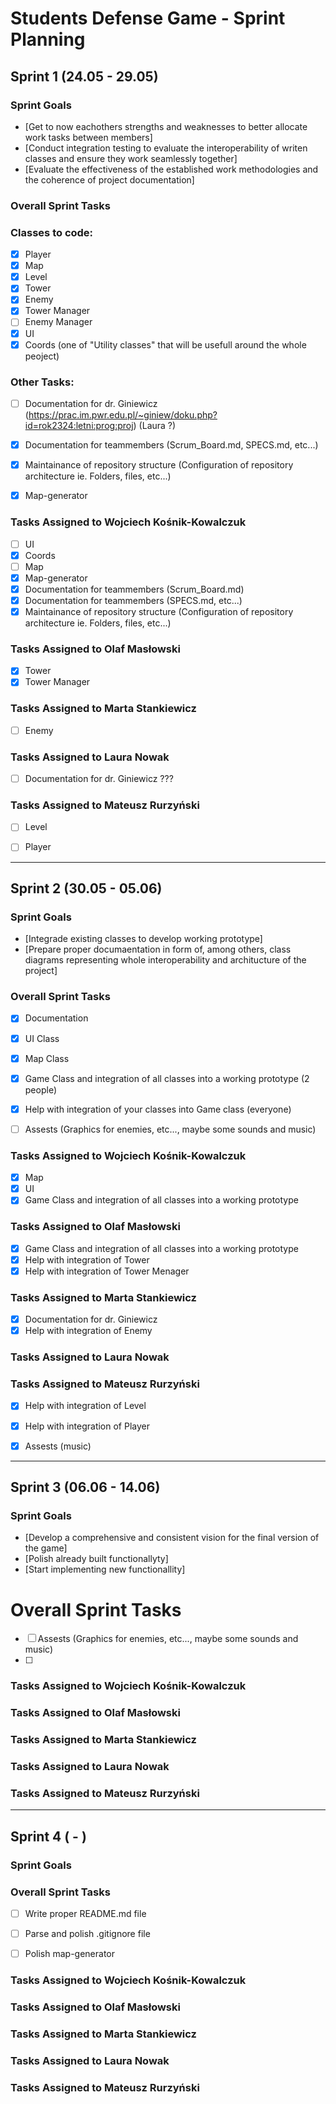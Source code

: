 # Students Defense Game - Sprint Planning

## Sprint 1 (24.05 - 29.05)

### Sprint Goals
- [Get to now eachothers strengths and weaknesses to better allocate work tasks between members]
- [Conduct integration testing to evaluate the interoperability of writen classes and ensure they work seamlessly together]
- [Evaluate the effectiveness of the established work methodologies and the coherence of project documentation]


### Overall Sprint Tasks

### Classes to code:
- [x] Player
- [x] Map
- [x] Level
- [x] Tower
- [x] Enemy
- [x] Tower Manager
- [ ] Enemy Manager
- [x] UI
- [x] Coords (one of "Utility classes" that will be usefull around the whole peoject)
### Other Tasks:
- [ ] Documentation for dr. Giniewicz (https://prac.im.pwr.edu.pl/~giniew/doku.php?id=rok2324:letni:prog:proj) (Laura ?)
- [x] Documentation for teammembers (Scrum_Board.md, SPECS.md, etc...)
- [x] Maintainance of repository structure (Configuration of repository architecture ie. Folders, files, etc...)
- [x] Map-generator
 

### Tasks Assigned to Wojciech Kośnik-Kowalczuk
- [ ] UI
- [x] Coords
- [ ] Map
- [x] Map-generator
- [x] Documentation for teammembers (Scrum_Board.md)
- [x] Documentation for teammembers (SPECS.md, etc...)
- [x] Maintainance of repository structure (Configuration of repository architecture ie. Folders, files, etc...)

### Tasks Assigned to Olaf Masłowski
- [x] Tower
- [x] Tower Manager

### Tasks Assigned to Marta Stankiewicz
- [ ] Enemy

### Tasks Assigned to Laura Nowak
- [ ] Documentation for dr. Giniewicz ???

### Tasks Assigned to Mateusz Rurzyński
- [ ] Level
- [ ] Player




*************************************************************************************************************************************
## Sprint 2 (30.05 - 05.06)

### Sprint Goals
- [Integrade existing classes to develop working prototype]
- [Prepare proper documaentation in form of, among others, class diagrams representing whole interoperability and architucture of the project]


### Overall Sprint Tasks
- [x] Documentation
- [x] UI Class
- [x] Map Class
- [x] Game Class and integration of all classes into a working prototype (2 people)
- [x] Help with integration of your classes into Game class (everyone)
- [ ] Assests (Graphics for enemies, etc..., maybe some sounds and music)


### Tasks Assigned to Wojciech Kośnik-Kowalczuk
- [x] Map
- [x] UI
- [x] Game Class and integration of all classes into a working prototype

### Tasks Assigned to Olaf Masłowski
- [x] Game Class and integration of all classes into a working prototype
- [x] Help with integration of Tower
- [x] Help with integration of Tower Menager

### Tasks Assigned to Marta Stankiewicz
- [x] Documentation for dr. Giniewicz
- [x] Help with integration of Enemy

### Tasks Assigned to Laura Nowak

### Tasks Assigned to Mateusz Rurzyński
- [x] Help with integration of Level
- [x] Help with integration of Player
- [x] Assests (music)






*************************************************************************************************************************************
## Sprint 3 (06.06 - 14.06)

### Sprint Goals
- [Develop a comprehensive and consistent vision for the final version of the game]
- [Polish already built functionallyty]
- [Start implementing new functionallity]


# Overall Sprint Tasks
- [ ] Assests (Graphics for enemies, etc..., maybe some sounds and music)
- [ ]


### Tasks Assigned to Wojciech Kośnik-Kowalczuk


### Tasks Assigned to Olaf Masłowski


### Tasks Assigned to Marta Stankiewicz


### Tasks Assigned to Laura Nowak


### Tasks Assigned to Mateusz Rurzyński





*************************************************************************************************************************************
## Sprint 4 ( - )

### Sprint Goals

### Overall Sprint Tasks
- [ ] Write proper README.md file
- [ ] Parse and polish .gitignore file
- [ ] Polish map-generator


### Tasks Assigned to Wojciech Kośnik-Kowalczuk


### Tasks Assigned to Olaf Masłowski


### Tasks Assigned to Marta Stankiewicz


### Tasks Assigned to Laura Nowak


### Tasks Assigned to Mateusz Rurzyński



